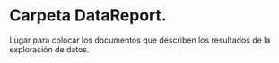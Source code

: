 # Carpeta DataReport.
Lugar para colocar los documentos que describen los resultados de la exploración de datos.
